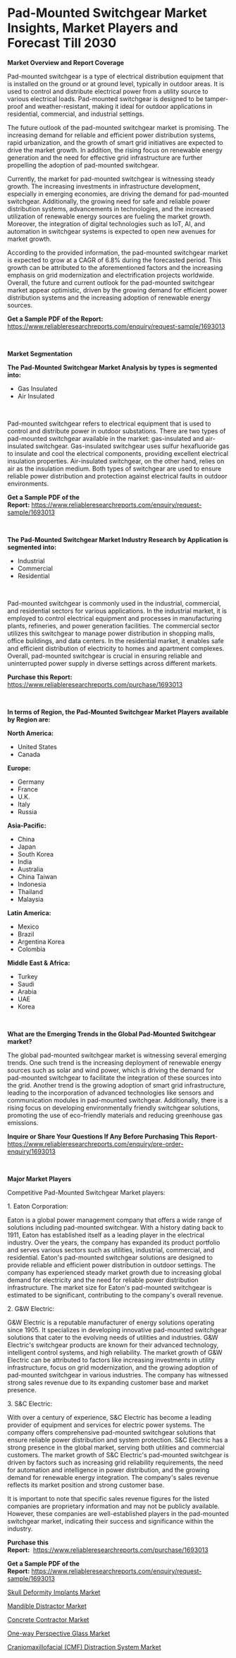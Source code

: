 <p><h1>Pad-Mounted Switchgear Market Insights, Market Players and Forecast Till 2030</h1></p><p><strong>Market Overview and Report Coverage</strong></p>
<p><p>Pad-mounted switchgear is a type of electrical distribution equipment that is installed on the ground or at ground level, typically in outdoor areas. It is used to control and distribute electrical power from a utility source to various electrical loads. Pad-mounted switchgear is designed to be tamper-proof and weather-resistant, making it ideal for outdoor applications in residential, commercial, and industrial settings.</p><p>The future outlook of the pad-mounted switchgear market is promising. The increasing demand for reliable and efficient power distribution systems, rapid urbanization, and the growth of smart grid initiatives are expected to drive the market growth. In addition, the rising focus on renewable energy generation and the need for effective grid infrastructure are further propelling the adoption of pad-mounted switchgear.</p><p>Currently, the market for pad-mounted switchgear is witnessing steady growth. The increasing investments in infrastructure development, especially in emerging economies, are driving the demand for pad-mounted switchgear. Additionally, the growing need for safe and reliable power distribution systems, advancements in technologies, and the increased utilization of renewable energy sources are fueling the market growth. Moreover, the integration of digital technologies such as IoT, AI, and automation in switchgear systems is expected to open new avenues for market growth.</p><p>According to the provided information, the pad-mounted switchgear market is expected to grow at a CAGR of 6.8% during the forecasted period. This growth can be attributed to the aforementioned factors and the increasing emphasis on grid modernization and electrification projects worldwide. Overall, the future and current outlook for the pad-mounted switchgear market appear optimistic, driven by the growing demand for efficient power distribution systems and the increasing adoption of renewable energy sources.</p></p>
<p><strong>Get a Sample PDF of the Report:</strong> <a href="https://www.reliableresearchreports.com/enquiry/request-sample/1693013">https://www.reliableresearchreports.com/enquiry/request-sample/1693013</a></p>
<p>&nbsp;</p>
<p><strong>Market Segmentation</strong></p>
<p><strong>The Pad-Mounted Switchgear Market Analysis by types is segmented into:</strong></p>
<p><ul><li>Gas Insulated</li><li>Air Insulated</li></ul></p>
<p>&nbsp;</p>
<p><p>Pad-mounted switchgear refers to electrical equipment that is used to control and distribute power in outdoor substations. There are two types of pad-mounted switchgear available in the market: gas-insulated and air-insulated switchgear. Gas-insulated switchgear uses sulfur hexafluoride gas to insulate and cool the electrical components, providing excellent electrical insulation properties. Air-insulated switchgear, on the other hand, relies on air as the insulation medium. Both types of switchgear are used to ensure reliable power distribution and protection against electrical faults in outdoor environments.</p></p>
<p><strong>Get a Sample PDF of the Report:</strong>&nbsp;<a href="https://www.reliableresearchreports.com/enquiry/request-sample/1693013">https://www.reliableresearchreports.com/enquiry/request-sample/1693013</a></p>
<p>&nbsp;</p>
<p><strong>The Pad-Mounted Switchgear Market Industry Research by Application is segmented into:</strong></p>
<p><ul><li>Industrial</li><li>Commercial</li><li>Residential</li></ul></p>
<p>&nbsp;</p>
<p><p>Pad-mounted switchgear is commonly used in the industrial, commercial, and residential sectors for various applications. In the industrial market, it is employed to control electrical equipment and processes in manufacturing plants, refineries, and power generation facilities. The commercial sector utilizes this switchgear to manage power distribution in shopping malls, office buildings, and data centers. In the residential market, it enables safe and efficient distribution of electricity to homes and apartment complexes. Overall, pad-mounted switchgear is crucial in ensuring reliable and uninterrupted power supply in diverse settings across different markets.</p></p>
<p><strong>Purchase this Report:</strong>&nbsp; <a href="https://www.reliableresearchreports.com/purchase/1693013">https://www.reliableresearchreports.com/purchase/1693013</a></p>
<p>&nbsp;</p>
<p><strong>In terms of Region, the Pad-Mounted Switchgear Market Players available by Region are:</strong></p>
<p>
    <p> <strong> North America: </strong>
        <ul>
            <li>United States</li>
            <li>Canada</li>
        </ul>
        </p> 
    <p> <strong> Europe: </strong>
        <ul>
            <li>Germany</li>
            <li>France</li>
            <li>U.K.</li>
            <li>Italy</li>
            <li>Russia</li>
        </ul>
        </p> 
    <p> <strong> Asia-Pacific: </strong>
        <ul>
            <li>China</li>
            <li>Japan</li>
            <li>South Korea</li>
            <li>India</li>
            <li>Australia</li>
            <li>China Taiwan</li>
            <li>Indonesia</li>
            <li>Thailand</li>
            <li>Malaysia</li>
        </ul>
        </p> 
    <p> <strong> Latin America: </strong>
        <ul>
            <li>Mexico</li>
            <li>Brazil</li>
            <li>Argentina Korea</li>
            <li>Colombia</li>
        </ul>
        </p> 
    <p> <strong> Middle East & Africa: </strong>
        <ul>
            <li>Turkey</li>
            <li>Saudi</li>
            <li>Arabia</li>
            <li>UAE</li>
            <li>Korea</li>
        </ul>
    </p>
    </p>
<p>&nbsp;</p>
<p><strong>What are the Emerging Trends in the Global Pad-Mounted Switchgear market?</strong></p>
<p><p>The global pad-mounted switchgear market is witnessing several emerging trends. One such trend is the increasing deployment of renewable energy sources such as solar and wind power, which is driving the demand for pad-mounted switchgear to facilitate the integration of these sources into the grid. Another trend is the growing adoption of smart grid infrastructure, leading to the incorporation of advanced technologies like sensors and communication modules in pad-mounted switchgear. Additionally, there is a rising focus on developing environmentally friendly switchgear solutions, promoting the use of eco-friendly materials and reducing greenhouse gas emissions.</p></p>
<p><strong>Inquire or Share Your Questions If Any Before Purchasing This Report</strong>- <a href="https://www.reliableresearchreports.com/enquiry/pre-order-enquiry/1693013">https://www.reliableresearchreports.com/enquiry/pre-order-enquiry/1693013</a></p>
<p>&nbsp;</p>
<p><strong>Major Market Players</strong></p>
<p><p>Competitive Pad-Mounted Switchgear Market players:</p><p>1. Eaton Corporation:</p><p>Eaton is a global power management company that offers a wide range of solutions including pad-mounted switchgear. With a history dating back to 1911, Eaton has established itself as a leading player in the electrical industry. Over the years, the company has expanded its product portfolio and serves various sectors such as utilities, industrial, commercial, and residential. Eaton's pad-mounted switchgear solutions are designed to provide reliable and efficient power distribution in outdoor settings. The company has experienced steady market growth due to increasing global demand for electricity and the need for reliable power distribution infrastructure. The market size for Eaton's pad-mounted switchgear is estimated to be significant, contributing to the company's overall revenue.</p><p>2. G&W Electric:</p><p>G&W Electric is a reputable manufacturer of energy solutions operating since 1905. It specializes in developing innovative pad-mounted switchgear solutions that cater to the evolving needs of utilities and industries. G&W Electric's switchgear products are known for their advanced technology, intelligent control systems, and high reliability. The market growth of G&W Electric can be attributed to factors like increasing investments in utility infrastructure, focus on grid modernization, and the growing adoption of pad-mounted switchgear in various industries. The company has witnessed strong sales revenue due to its expanding customer base and market presence.</p><p>3. S&C Electric:</p><p>With over a century of experience, S&C Electric has become a leading provider of equipment and services for electric power systems. The company offers comprehensive pad-mounted switchgear solutions that ensure reliable power distribution and system protection. S&C Electric has a strong presence in the global market, serving both utilities and commercial customers. The market growth of S&C Electric's pad-mounted switchgear is driven by factors such as increasing grid reliability requirements, the need for automation and intelligence in power distribution, and the growing demand for renewable energy integration. The company's sales revenue reflects its market position and strong customer base.</p><p>It is important to note that specific sales revenue figures for the listed companies are proprietary information and may not be publicly available. However, these companies are well-established players in the pad-mounted switchgear market, indicating their success and significance within the industry.</p></p>
<p><strong>Purchase this Report:</strong>&nbsp;&nbsp;<a href="https://www.reliableresearchreports.com/purchase/1693013">https://www.reliableresearchreports.com/purchase/1693013</a></p>
<p></p>
<p><strong>Get a Sample PDF of the Report:</strong>&nbsp;<a href="https://www.reliableresearchreports.com/enquiry/request-sample/1693013">https://www.reliableresearchreports.com/enquiry/request-sample/1693013</a></p>
<p><p><a href="https://www.linkedin.com/pulse/skull-deformity-implants-market-size-2023-2030-global/">Skull Deformity Implants Market</a></p><p><a href="https://www.linkedin.com/pulse/mandible-distractor-market-size-share-global-analysis-report/">Mandible Distractor Market</a></p><p><a href="https://medium.com/@hazelbrakus/concrete-contractor-market-research-report-its-history-and-forecast-2023-to-2030-257f6b436702">Concrete Contractor Market</a></p><p><a href="https://medium.com/@randallbode/one-way-perspective-glass-market-comprehensive-assessment-by-type-application-and-geography-58ffcbe5ffe4">One-way Perspective Glass Market</a></p><p><a href="https://www.linkedin.com/pulse/craniomaxillofacial-cmf-distraction-system-market-research/">Craniomaxillofacial (CMF) Distraction System Market</a></p></p>